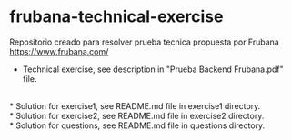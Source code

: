 # frubana-technical-exercise
Repositorio creado para resolver prueba tecnica propuesta por Frubana https://www.frubana.com/

* Technical exercise, see description in "Prueba Backend Frubana.pdf" file.
<br>
* Solution for exercise1, see README.md file in exercise1 directory.
<br>
* Solution for exercise2, see README.md file in exercise2 directory.
<br>
* Solution for questions, see README.md file in questions directory.

